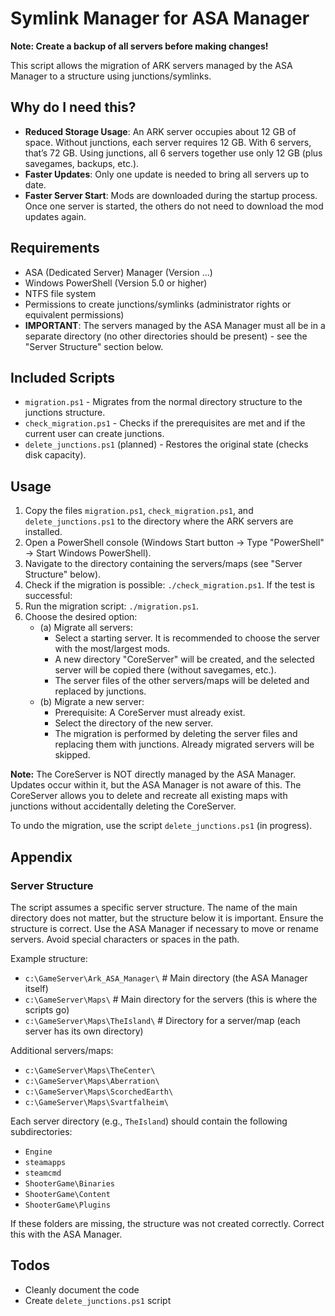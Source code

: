 # Symlink Manager for ASA Manager

**Note: Create a backup of all servers before making changes!**

This script allows the migration of ARK servers managed by the ASA Manager to a structure using junctions/symlinks.

## Why do I need this?

- **Reduced Storage Usage**: An ARK server occupies about 12 GB of space. Without junctions, each server requires 12 GB. With 6 servers, that’s 72 GB. Using junctions, all 6 servers together use only 12 GB (plus savegames, backups, etc.).
- **Faster Updates**: Only one update is needed to bring all servers up to date.
- **Faster Server Start**: Mods are downloaded during the startup process. Once one server is started, the others do not need to download the mod updates again.

## Requirements

- ASA (Dedicated Server) Manager (Version ...)
- Windows PowerShell (Version 5.0 or higher)
- NTFS file system
- Permissions to create junctions/symlinks (administrator rights or equivalent permissions)
- **IMPORTANT**: The servers managed by the ASA Manager must all be in a separate directory (no other directories should be present) - see the "Server Structure" section below.

## Included Scripts

- `migration.ps1` - Migrates from the normal directory structure to the junctions structure.
- `check_migration.ps1` - Checks if the prerequisites are met and if the current user can create junctions.
- `delete_junctions.ps1` (planned) - Restores the original state (checks disk capacity).

## Usage

1. Copy the files `migration.ps1`, `check_migration.ps1`, and `delete_junctions.ps1` to the directory where the ARK servers are installed.
2. Open a PowerShell console (Windows Start button -> Type "PowerShell" -> Start Windows PowerShell).
3. Navigate to the directory containing the servers/maps (see "Server Structure" below).
4. Check if the migration is possible: `./check_migration.ps1`. If the test is successful:
5. Run the migration script: `./migration.ps1`.
6. Choose the desired option:
   - (a) Migrate all servers:
     - Select a starting server. It is recommended to choose the server with the most/largest mods.
     - A new directory "CoreServer" will be created, and the selected server will be copied there (without savegames, etc.).
     - The server files of the other servers/maps will be deleted and replaced by junctions.
   - (b) Migrate a new server:
     - Prerequisite: A CoreServer must already exist.
     - Select the directory of the new server.
     - The migration is performed by deleting the server files and replacing them with junctions. Already migrated servers will be skipped.

**Note:** The CoreServer is NOT directly managed by the ASA Manager. Updates occur within it, but the ASA Manager is not aware of this. The CoreServer allows you to delete and recreate all existing maps with junctions without accidentally deleting the CoreServer.

To undo the migration, use the script `delete_junctions.ps1` (in progress).

## Appendix

### Server Structure

The script assumes a specific server structure. The name of the main directory does not matter, but the structure below it is important. Ensure the structure is correct. Use the ASA Manager if necessary to move or rename servers. Avoid special characters or spaces in the path.

Example structure:
- `c:\GameServer\Ark_ASA_Manager\` # Main directory (the ASA Manager itself)
- `c:\GameServer\Maps\` # Main directory for the servers (this is where the scripts go)
- `c:\GameServer\Maps\TheIsland\` # Directory for a server/map (each server has its own directory)

Additional servers/maps:
- `c:\GameServer\Maps\TheCenter\`
- `c:\GameServer\Maps\Aberration\`
- `c:\GameServer\Maps\ScorchedEarth\`
- `c:\GameServer\Maps\Svartfalheim\`

Each server directory (e.g., `TheIsland`) should contain the following subdirectories:
- `Engine`
- `steamapps`
- `steamcmd`
- `ShooterGame\Binaries`
- `ShooterGame\Content`
- `ShooterGame\Plugins`

If these folders are missing, the structure was not created correctly. Correct this with the ASA Manager.

## Todos
- Cleanly document the code
- Create `delete_junctions.ps1` script
